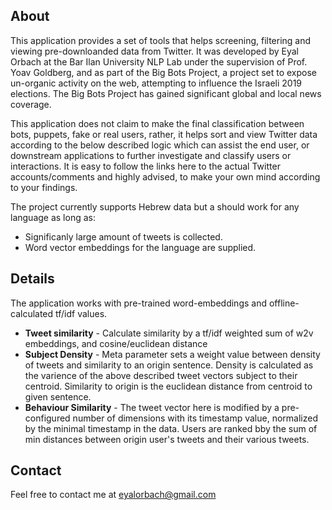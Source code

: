 
## About

This application provides a set of tools that helps screening, filtering and viewing pre-downloanded data from Twitter.
It was developed by Eyal Orbach at the Bar Ilan University NLP Lab under the supervision of Prof. Yoav Goldberg, and as part of the Big Bots Project,
a project set to expose un-organic activity on the web, attempting to influence the Israeli 2019 elections.
The Big Bots Project has gained significant global and local news coverage.

This application does not claim to make the final classification between bots, puppets, fake or real users,
rather, it helps sort and view Twitter data according to the below described logic which can assist the end user, or downstream applications to further 
investigate and classify users or interactions.
It is easy to follow the links here to the actual Twitter accounts/comments and highly advised, to make your own mind according to your findings.

The project currently supports Hebrew data but a should work for any language as long as:
* Significanly large amount of tweets is collected.
* Word vector embeddings for the language are supplied.

## Details

The application works with pre-trained word-embeddings and offline-calculated tf/idf values.

* __Tweet similarity__ - Calculate similarity by a tf/idf weighted sum of w2v embeddings, and cosine/euclidean distance
* __Subject Density__ - Meta parameter sets a weight value between density of tweets and similarity to an origin sentence.
Density is calculated as the varience of the above described tweet vectors subject to their centroid.
Similarity to origin is the euclidean distance from centroid to given sentence.
* __Behaviour Similarity__ - The tweet vector here is modified by a pre-configured number of dimensions with its timestamp
value, normalized by the minimal timestamp in the data. Users are ranked bby the sum of min distances between origin user's
tweets and their various tweets.

## Contact
Feel free to contact me at eyalorbach@gmail.com

